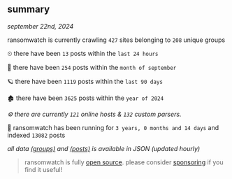 
## summary
_september 22nd, 2024_

ransomwatch is currently crawling `427` sites belonging to `208` unique groups

⏲ there have been `13` posts within the `last 24 hours`

🦈 there have been `254` posts within the `month of september`

🪐 there have been `1119` posts within the `last 90 days`

🏚 there have been `3625` posts within the `year of 2024`

_⚙️ there are currently `121` online hosts & `132` custom parsers._

🦕 ransomwatch has been running for `3 years, 0 months and 14 days` and indexed `13082` posts

_all data  [(groups)](http://ransomwhat.telemetry.ltd/groups) and [(posts)](http://ransomwhat.telemetry.ltd/posts) is available in JSON (updated hourly)_

> ransomwatch is fully [open source](https://github.com/joshhighet/ransomwatch#ransomwatch--). please consider [sponsoring](https://github.com/sponsors/joshhighet) if you find it useful!
